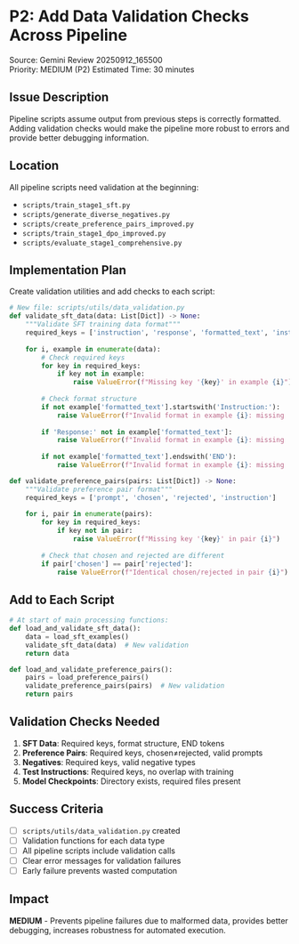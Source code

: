 # P2: Add Data Validation Checks Across Pipeline
Source: Gemini Review 20250912_165500  
Priority: MEDIUM (P2)
Estimated Time: 30 minutes

## Issue Description
Pipeline scripts assume output from previous steps is correctly formatted. Adding validation checks would make the pipeline more robust to errors and provide better debugging information.

## Location
All pipeline scripts need validation at the beginning:
- `scripts/train_stage1_sft.py`
- `scripts/generate_diverse_negatives.py` 
- `scripts/create_preference_pairs_improved.py`
- `scripts/train_stage1_dpo_improved.py`
- `scripts/evaluate_stage1_comprehensive.py`

## Implementation Plan
Create validation utilities and add checks to each script:

```python
# New file: scripts/utils/data_validation.py
def validate_sft_data(data: List[Dict]) -> None:
    """Validate SFT training data format"""
    required_keys = ['instruction', 'response', 'formatted_text', 'instruction_type']
    
    for i, example in enumerate(data):
        # Check required keys
        for key in required_keys:
            if key not in example:
                raise ValueError(f"Missing key '{key}' in example {i}")
        
        # Check format structure
        if not example['formatted_text'].startswith('Instruction:'):
            raise ValueError(f"Invalid format in example {i}: missing 'Instruction:' prefix")
            
        if 'Response:' not in example['formatted_text']:
            raise ValueError(f"Invalid format in example {i}: missing 'Response:' section")
            
        if not example['formatted_text'].endswith('END'):
            raise ValueError(f"Invalid format in example {i}: missing 'END' suffix")

def validate_preference_pairs(pairs: List[Dict]) -> None:
    """Validate preference pair format"""
    required_keys = ['prompt', 'chosen', 'rejected', 'instruction']
    
    for i, pair in enumerate(pairs):
        for key in required_keys:
            if key not in pair:
                raise ValueError(f"Missing key '{key}' in pair {i}")
        
        # Check that chosen and rejected are different
        if pair['chosen'] == pair['rejected']:
            raise ValueError(f"Identical chosen/rejected in pair {i}")
```

## Add to Each Script
```python
# At start of main processing functions:
def load_and_validate_sft_data():
    data = load_sft_examples()
    validate_sft_data(data)  # New validation
    return data

def load_and_validate_preference_pairs():
    pairs = load_preference_pairs()
    validate_preference_pairs(pairs)  # New validation  
    return pairs
```

## Validation Checks Needed
1. **SFT Data**: Required keys, format structure, END tokens
2. **Preference Pairs**: Required keys, chosen≠rejected, valid prompts
3. **Negatives**: Required keys, valid negative types
4. **Test Instructions**: Required keys, no overlap with training
5. **Model Checkpoints**: Directory exists, required files present

## Success Criteria
- [ ] `scripts/utils/data_validation.py` created
- [ ] Validation functions for each data type
- [ ] All pipeline scripts include validation calls
- [ ] Clear error messages for validation failures
- [ ] Early failure prevents wasted computation

## Impact
**MEDIUM** - Prevents pipeline failures due to malformed data, provides better debugging, increases robustness for automated execution.